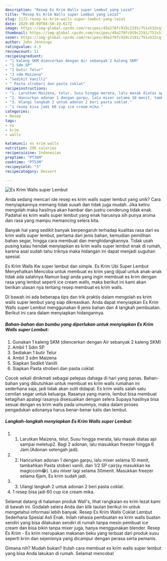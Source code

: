 ```yaml
---
description: "Resep Es Krim Walls super Lembut yang Lezat"
title: "Resep Es Krim Walls super Lembut yang Lezat"
slug: 1172-resep-es-krim-walls-super-lembut-yang-lezat
date: 2020-08-09T04:58:19.617Z
image: https://img-global.cpcdn.com/recipes/49a270fc919c2191/751x532cq70/es-krim-walls-super-lembut-foto-resep-utama.jpg
thumbnail: https://img-global.cpcdn.com/recipes/49a270fc919c2191/751x532cq70/es-krim-walls-super-lembut-foto-resep-utama.jpg
cover: https://img-global.cpcdn.com/recipes/49a270fc919c2191/751x532cq70/es-krim-walls-super-lembut-foto-resep-utama.jpg
author: John Jennings
ratingvalue: 4.3
reviewcount: 11
recipeingredient:
- "1 kaleng SKM diencerkan dengan Air sebanyak 2 kaleng SKM"
- "1 Sdm SP"
- "1 butir Telur"
- "3 sdm Maizena"
- "Sedikit Vanilli"
- " Pasta stroberi dan pasta coklat"
recipeinstructions:
- "1. Larutkan Maizena, telur, Susu hingga merata, lalu masak diatas api sampai meletup2. Bagi 2 adonan, lalu masukkan freezer hingga 6 Jam.(Adonan setengah jadi)."
- "2. Hancurkan adonan 1 dengan garpu, lalu mixer selama 10 menit, tambahkan Pasta stoberi vanili, dan 1/2 SP cair(sy masukkan ke magiccom😂). Lalu mixer lagi selama 30menit. Masukkan freezer selama 6jam, Es krim sudah jadi."
- "3. Ulangi langkah 2 untuk adonan 2 beri pasta coklat."
- "1 resep bisa jadi 60 cup ice cream mika."
categories:
- Resep
tags:
- es
- krim
- walls

katakunci: es krim walls 
nutrition: 295 calories
recipecuisine: Indonesian
preptime: "PT36M"
cooktime: "PT53M"
recipeyield: "3"
recipecategory: Dessert

---
```



![Es Krim Walls super Lembut](https://img-global.cpcdn.com/recipes/49a270fc919c2191/751x532cq70/es-krim-walls-super-lembut-foto-resep-utama.jpg)

Anda sedang mencari ide resep es krim walls super lembut yang unik? Cara menyiapkannya memang tidak susah dan tidak juga mudah. Jika keliru mengolah maka hasilnya akan hambar dan justru cenderung tidak enak. Padahal es krim walls super lembut yang enak harusnya sih punya aroma dan rasa yang mampu memancing selera kita.

Banyak hal yang sedikit banyak berpengaruh terhadap kualitas rasa dari es krim walls super lembut, pertama dari jenis bahan, kemudian pemilihan bahan segar, hingga cara membuat dan menghidangkannya. Tidak usah pusing kalau hendak menyiapkan es krim walls super lembut enak di rumah, karena asal sudah tahu triknya maka hidangan ini dapat menjadi suguhan spesial.

Es Krim Walls Kw super lembut dan simple. Es Krim Ubi Super Lembut Menyehatkan Mencoba untuk membuat es krim yang dijual untuk anak-anak tidak ada salahnya Namun bagi anda yang ingin membuat es krim dengan rasa yang lembut seperti ice cream walls, maka berikut ini kami akan berikan ulasan nya tentang resep membuat es krim walls.


Di bawah ini ada beberapa tips dan trik praktis dalam mengolah es krim walls super lembut yang siap dikreasikan. Anda dapat menyiapkan Es Krim Walls super Lembut menggunakan 6 jenis bahan dan 4 langkah pembuatan. Berikut ini cara dalam menyiapkan hidangannya.

<!--inarticleads1-->

##### Bahan-bahan dan bumbu yang diperlukan untuk menyiapkan Es Krim Walls super Lembut:

1. Gunakan 1 kaleng SKM (diencerkan dengan Air sebanyak 2 kaleng SKM)
1. Ambil 1 Sdm SP
1. Sediakan 1 butir Telur
1. Ambil 3 sdm Maizena
1. Siapkan Sedikit Vanilli
1. Siapkan  Pasta stroberi dan pasta coklat


Cocok sekali dinikmati sebagai pelepas dahaga di hari yang panas. Bahan-bahan yang dibutuhkan untuk membuat es krim walls rumahan ini sederhana saja, jadi tidak akan sulit didapat. Es krim walls salah satu cemilan segar untuk keluarga. Rasanya yang manis, lembut bisa membuat ketagihan apalagi rasanya disesuaikan dengan selera Supaya hasilnya bisa sesuai dengan es krim walls pada umumnya, maka dalam proses pengadukan adonanya harus benar-benar kalis dan lembut. 

<!--inarticleads2-->

##### Langkah-langkah menyiapkan Es Krim Walls super Lembut:

1. 1. Larutkan Maizena, telur, Susu hingga merata, lalu masak diatas api sampai meletup2. Bagi 2 adonan, lalu masukkan freezer hingga 6 Jam.(Adonan setengah jadi).
1. 2. Hancurkan adonan 1 dengan garpu, lalu mixer selama 10 menit, tambahkan Pasta stoberi vanili, dan 1/2 SP cair(sy masukkan ke magiccom😂). Lalu mixer lagi selama 30menit. Masukkan freezer selama 6jam, Es krim sudah jadi.
1. 3. Ulangi langkah 2 untuk adonan 2 beri pasta coklat.
1. 1 resep bisa jadi 60 cup ice cream mika.


Selamat datang di halaman produk Wall&#39;s, lihat rangkaian es krim lezat kami di bawah ini. Godalah selera Anda dan klik tautan berikut ini untuk mengetahui informasi lebih banyak. Resep Es Krim Walls Coklat Lembut Sederhana Spesial Asli Enak. Inilah rahasia pembuatan es krim walls buatan sendiri yang bisa dilakukan sendiri di rumah tanpa mesin pembuat ice cream dan bisa bikin tanpa mixer juga, hanya menggunakan blender. Resep Es Krim - Es krim merupakan makanan beku yang terbuat dari produk susu seperti krim dan sejenisnya yang dicampur dengan perasa serta pemanis. 

Gimana nih? Mudah bukan? Itulah cara membuat es krim walls super lembut yang bisa Anda lakukan di rumah. Selamat mencoba!
